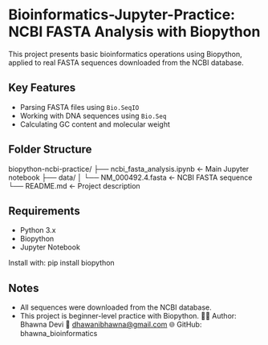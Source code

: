 # Bioinformatics-Jupyter-Practice: NCBI FASTA Analysis with Biopython
This project presents basic bioinformatics operations using Biopython, applied to real FASTA sequences downloaded from the NCBI database.
## Key Features
- Parsing FASTA files using `Bio.SeqIO`
- Working with DNA sequences using `Bio.Seq`
- Calculating GC content and molecular weight
## Folder Structure
biopython-ncbi-practice/
├── ncbi_fasta_analysis.ipynb   ← Main Jupyter notebook
├── data/
│   └── NM_000492.4.fasta       ← NCBI FASTA sequence
└── README.md                   ← Project description
## Requirements
- Python 3.x
- Biopython
- Jupyter Notebook

Install with:
pip install biopython 
## Notes
- All sequences were downloaded from the NCBI database.
- This project is beginner-level practice with Biopython.
                                                              👩‍💻 Author:
                                                                        Bhawna Devi
                                                                  📧 dhawanibhawna@gmail.com
                                                                   🌐 GitHub: bhawna_bioinformatics
